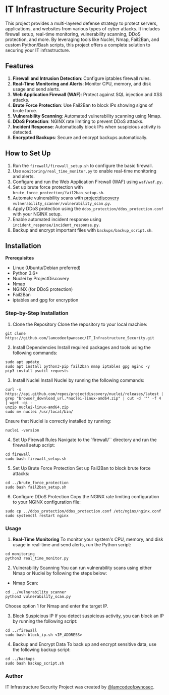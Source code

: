 # IT Infrastructure Security Project

This project provides a multi-layered defense strategy to protect servers, applications, and websites from various types of cyber attacks. It includes firewall setup, real-time monitoring, vulnerability scanning, DDoS protection, and more. By leveraging tools like Nuclei, Nmap, Fail2Ban, and custom Python/Bash scripts, this project offers a complete solution to securing your IT infrastructure.


## Features

1. **Firewall and Intrusion Detection**: Configure iptables firewall rules.
2. **Real-Time Monitoring and Alerts**: Monitor CPU, memory, and disk usage and send alerts.
3. **Web Application Firewall (WAF)**: Protect against SQL injection and XSS attacks.
4. **Brute Force Protection**: Use Fail2Ban to block IPs showing signs of brute force.
5. **Vulnerability Scanning**: Automated vulnerability scanning using Nmap.
6. **DDoS Protection**: NGINX rate limiting to prevent DDoS attacks.
7. **Incident Response**: Automatically block IPs when suspicious activity is detected.
8. **Encrypted Backups**: Secure and encrypt backups automatically.

## How to Set Up

1. Run the `firewall/firewall_setup.sh` to configure the basic firewall.
2. Use `monitoring/real_time_monitor.py` to enable real-time monitoring and alerts.
3. Configure and run the Web Application Firewall (WAF) using `waf/waf.py`.
4. Set up brute force protection with `brute_force_protection/fail2ban_setup.sh`.
5. Automate vulnerability scans with [projectdiscovery](https://github.com/projectdiscovery/nuclei-templates/graphs/contributors) `vulnerability_scanner/vulnerability_scan.py`.
6. Apply DDoS protection using the `ddos_protection/ddos_protection.conf` with your NGINX setup.
7. Enable automated incident response using `incident_response/incident_response.py`.
8. Backup and encrypt important files with `backups/backup_script.sh`.

## Installation
**Prerequisites**
 * Linux (Ubuntu/Debian preferred)
 * Python 3.6+
 * Nuclei by ProjectDiscovery
 * Nmap
 * NGINX (for DDoS protection)
 * Fail2Ban
 * iptables and gpg for encryption

### Step-by-Step Installation
1. Clone the Repository
Clone the repository to your local machine:
```
git clone https://github.com/lamcodeofpwnosec/IT_Infrastructure_Security.git
```
2. Install Dependencies
Install required packages and tools using the following commands:
```
sudo apt update
sudo apt install python3-pip fail2ban nmap iptables gpg nginx -y
pip3 install psutil requests
```
3. Install Nuclei
Install Nuclei by running the following commands:

```
curl -s https://api.github.com/repos/projectdiscovery/nuclei/releases/latest | grep "browser_download_url.*nuclei-linux-amd64.zip" | cut -d '"' -f 4 | wget -qi -
unzip nuclei-linux-amd64.zip
sudo mv nuclei /usr/local/bin/
```
Ensure that Nuclei is correctly installed by running:
```
nuclei -version
```
4. Set Up Firewall Rules
Navigate to the `firewall/`` directory and run the firewall setup script:
```
cd firewall
sudo bash firewall_setup.sh
```
5. Set Up Brute Force Protection
Set up Fail2Ban to block brute force attacks:
```
cd ../brute_force_protection
sudo bash fail2ban_setup.sh
```
6. Configure DDoS Protection
Copy the NGINX rate limiting configuration to your NGINX configuration file:
```
sudo cp ../ddos_protection/ddos_protection.conf /etc/nginx/nginx.conf
sudo systemctl restart nginx
```
### Usage
1. **Real-Time Monitoring**
To monitor your system's CPU, memory, and disk usage in real-time and send alerts, run the Python script:
```
cd monitoring
python3 real_time_monitor.py
```
2. Vulnerability Scanning
You can run vulnerability scans using either Nmap or Nuclei by following the steps below:
 * Nmap Scan:
```
cd ../vulnerability_scanner
python3 vulnerability_scan.py
```
Choose option 1 for Nmap and enter the target IP.

3. Block Suspicious IP
If you detect suspicious activity, you can block an IP by running the following script:
```
cd ../firewall
sudo bash block_ip.sh <IP_ADDRESS>
```
4. Backup and Encrypt Data
To back up and encrypt sensitive data, use the following backup script:
```
cd ../backups
sudo bash backup_script.sh
```
### Author
IT Infrastructure Security Project was created by [@lamcodeofpwnosec](https://github.com/lamcodeofpwnosec/).